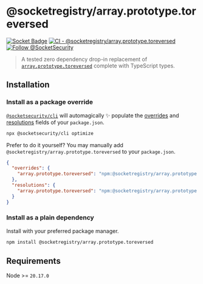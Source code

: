 # @socketregistry/array.prototype.toreversed

[![Socket Badge](https://socket.dev/api/badge/npm/package/@socketregistry/array.prototype.toreversed)](https://socket.dev/npm/package/@socketregistry/array.prototype.toreversed)
[![CI - @socketregistry/array.prototype.toreversed](https://github.com/SocketDev/socket-registry-js/actions/workflows/test.yml/badge.svg)](https://github.com/SocketDev/socket-registry-js/actions/workflows/test.yml)
[![Follow @SocketSecurity](https://img.shields.io/twitter/follow/SocketSecurity?style=social)](https://twitter.com/SocketSecurity)

> A tested zero dependency drop-in replacement of
> [`array.prototype.toreversed`](https://socket.dev/npm/package/array.prototype.toreversed)
> complete with TypeScript types.

## Installation

### Install as a package override

[`@socketsecurity/cli`](https://socket.dev/npm/package/@socketsecurity/cli) will
automagically :sparkles: populate the
[overrides](https://docs.npmjs.com/cli/v9/configuring-npm/package-json#overrides)
and [resolutions](https://yarnpkg.com/configuration/manifest#resolutions) fields
of your `package.json`.

```sh
npx @socketsecurity/cli optimize
```

Prefer to do it yourself? You may manually add
`@socketregistry/array.prototype.toreversed` to your `package.json`.

```json
{
  "overrides": {
    "array.prototype.toreversed": "npm:@socketregistry/array.prototype.toreversed@^1"
  },
  "resolutions": {
    "array.prototype.toreversed": "npm:@socketregistry/array.prototype.toreversed@^1"
  }
}
```

### Install as a plain dependency

Install with your preferred package manager.

```sh
npm install @socketregistry/array.prototype.toreversed
```

## Requirements

Node >= `20.17.0`
